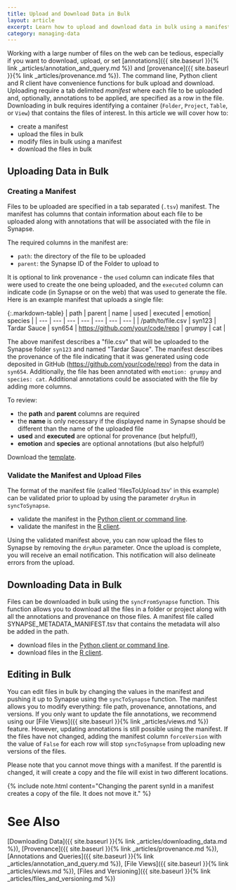 ```yaml
---
title: Upload and Download Data in Bulk
layout: article
excerpt: Learn how to upload and download data in bulk using a manifest file and the Synapse programmatic clients. 
category: managing-data
---
```


Working with a large number of files on the web can be tedious, especially if you want to download, upload, or set [annotations]({{ site.baseurl }}{% link _articles/annotation_and_query.md %}) and [provenance]({{ site.baseurl }}{% link _articles/provenance.md %}). The command line, Python client and R client have convenience functions for bulk upload and download. Uploading require a tab delimited *manifest* where each file to be uploaded and, optionally, annotations to be applied, are specified as a row in the file. Downloading in bulk requires identifying a container (`Folder`, `Project`, `Table`, or `View`) that contains the files of interest. In this article we will cover how to:

* create a manifest
* upload the files in bulk
* modify files in bulk using a manifest
* download the files in bulk

## Uploading Data in Bulk

### Creating a Manifest

Files to be uploaded are specified in a tab separated (`.tsv`) manifest. The manifest has columns that contain information about each file to be uploaded along with annotations that will be associated with the file in Synapse.

The required columns in the manifest are:

* `path`: the directory of the file to be uploaded
* `parent`: the Synapse ID of the Folder to upload to

 It is optional to link provenance - the `used` column can indicate files that were used to create the one being uploaded, and the `executed` column can indicate code (in Synapse or on the web) that was used to generate the file. Here is an example manifest that uploads a single file:

{:.markdown-table}
| path | parent | name | used | executed | emotion| species |
| --- | --- | --- | --- | --- | --- | --- |
| /path/to/file.csv | syn123 | Tardar Sauce | syn654 | https://github.com/your/code/repo | grumpy | cat |

The above manifest describes a "file.csv" that will be uploaded to the Synapse folder `syn123` and named "Tardar Sauce". The manifest describes the provenance of the file indicating that it was generated using code deposited in GitHub (https://github.com/your/code/repo) from the data in `syn654`. Additionally, the file has been annotated with `emotion: grumpy` and `species: cat`. Additional annotations could be associated with the file by adding more columns.

To review:

* the **path** and **parent** columns are required
* the **name** is only necessary if the displayed name in Synapse should be different than the name of the uploaded file
* **used** and **executed** are optional for provenance (but helpful!),
* **emotion** and **species** are optional annotations (but also helpful!)

Download the [template](../assets/downloads/example_manifest_template.tsv).

### Validate the Manifest and Upload Files

The format of the manifest file (called 'filesToUpload.tsv' in this example) can be validated prior to upload by using the parameter `dryRun` in `syncToSynapse`.

* validate the manifest in the [Python client or command line](https://python-docs.synapse.org/build/html/synapseutils.html#synapseutils.sync.syncToSynapse).
* validate the manifest in the [R client](https://github.com/Sage-Bionetworks/synapserutils#batch-process). 

Using the validated manifest above, you can now upload the files to Synapse by removing the `dryRun` parameter. Once the upload is complete, you will receive an email notification. This notification will also delineate errors from the upload.

## Downloading Data in Bulk

Files can be downloaded in bulk using the `syncFromSynapse` function. This function allows you to download all the files in a folder or project along with all the annotations and provenance on those files. A manifest file called SYNAPSE_METADATA_MANIFEST.tsv that contains the metadata will also be added in the path.

* download files in the [Python client or command line](https://python-docs.synapse.org/build/html/synapseutils.html#synapseutils.sync.syncFromSynapse).
* download files in the [R client](https://github.com/Sage-Bionetworks/synapserutils#download-data-in-bulk).

## Editing in Bulk

You can edit files in bulk by changing the values in the manifest and pushing it up to Synapse using the `syncToSynapse` function. The manifest allows you to modify everything: file path, provenance, annotations, and versions. If you only want to update the file annotations, we recommend using our [File Views]({{ site.baseurl }}{% link _articles/views.md %}) feature. However, updating annotations is still possible using the manifest. If the files have not changed, adding the manifest column `forceVersion` with the value of `False` for each row will stop `syncToSynapse` from uploading new versions of the files.

Please note that you cannot move things with a manifest. If the parentId is changed, it will create a copy and the file will exist in two different locations.

{% include note.html content="Changing the parent synId in a manifest creates a copy of the file. It does not move it." %}

# See Also

[Downloading Data]({{ site.baseurl }}{% link _articles/downloading_data.md %}), [Provenance]({{ site.baseurl }}{% link _articles/provenance.md %}), [Annotations and Queries]({{ site.baseurl }}{% link _articles/annotation_and_query.md %}), [File Views]({{ site.baseurl }}{% link _articles/views.md %}), [Files and Versioning]({{ site.baseurl }}{% link _articles/files_and_versioning.md %})
